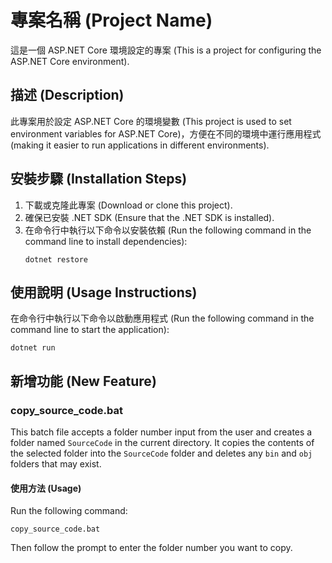 # 專案名稱 (Project Name)

這是一個 ASP.NET Core 環境設定的專案 (This is a project for configuring the ASP.NET Core environment).

## 描述 (Description)

此專案用於設定 ASP.NET Core 的環境變數 (This project is used to set environment variables for ASP.NET Core)，方便在不同的環境中運行應用程式 (making it easier to run applications in different environments).

## 安裝步驟 (Installation Steps)

1. 下載或克隆此專案 (Download or clone this project).
2. 確保已安裝 .NET SDK (Ensure that the .NET SDK is installed).
3. 在命令行中執行以下命令以安裝依賴 (Run the following command in the command line to install dependencies):
   ```
   dotnet restore
   ```

## 使用說明 (Usage Instructions)

在命令行中執行以下命令以啟動應用程式 (Run the following command in the command line to start the application):
```
dotnet run
```

## 新增功能 (New Feature)

### copy_source_code.bat

This batch file accepts a folder number input from the user and creates a folder named `SourceCode` in the current directory. It copies the contents of the selected folder into the `SourceCode` folder and deletes any `bin` and `obj` folders that may exist.

#### 使用方法 (Usage)

Run the following command:
```
copy_source_code.bat
```
Then follow the prompt to enter the folder number you want to copy.